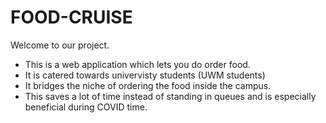 # FOOD-CRUISE
Welcome to our project.

- This is a web application which lets you do order food.
- It is catered towards univervisty students (UWM students) 
- It bridges the niche of ordering the food inside the campus.
- This saves a lot of time instead of standing in queues and is especially beneficial during COVID time. 
